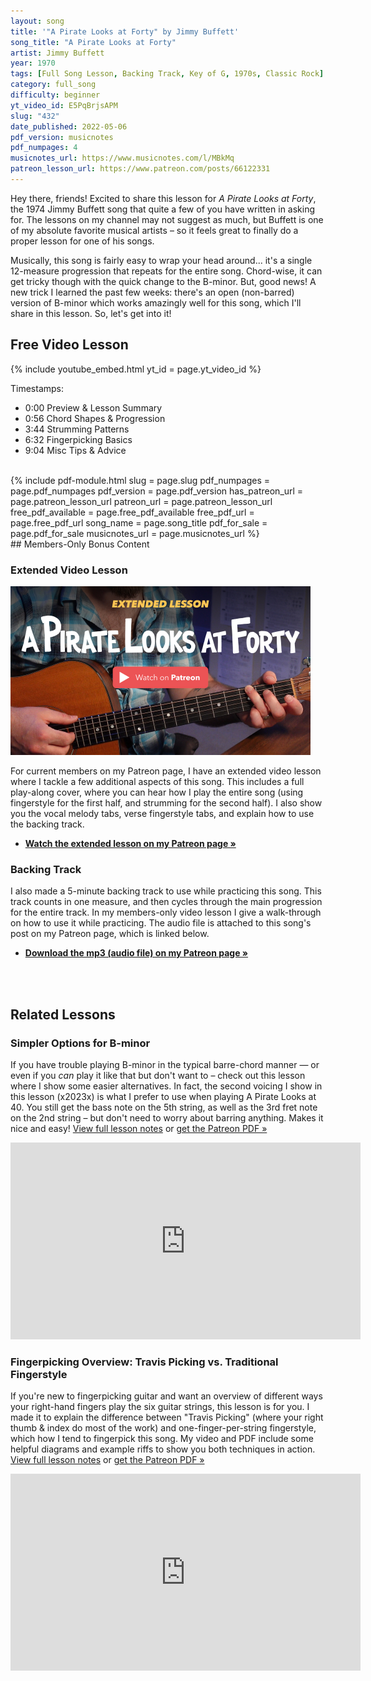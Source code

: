 ```yaml
---
layout: song
title: '"A Pirate Looks at Forty" by Jimmy Buffett'
song_title: "A Pirate Looks at Forty"
artist: Jimmy Buffett
year: 1970
tags: [Full Song Lesson, Backing Track, Key of G, 1970s, Classic Rock]
category: full_song
difficulty: beginner
yt_video_id: E5PqBrjsAPM
slug: "432"
date_published: 2022-05-06
pdf_version: musicnotes
pdf_numpages: 4
musicnotes_url: https://www.musicnotes.com/l/MBkMq
patreon_lesson_url: https://www.patreon.com/posts/66122331
---
```


<!-- https://youtu.be/E5PqBrjsAPM -->

Hey there, friends! Excited to share this lesson for _A Pirate Looks at Forty_, the 1974 Jimmy Buffett song that quite a few of you have written in asking for. The lessons on my channel may not suggest as much, but Buffett is one of my absolute favorite musical artists – so it feels great to finally do a proper lesson for one of his songs.

Musically, this song is fairly easy to wrap your head around... it's a single 12-measure progression that repeats for the entire song. Chord-wise, it can get tricky though with the quick change to the B-minor. But, good news! A new trick I learned the past few weeks: there's an open (non-barred) version of B-minor which works amazingly well for this song, which I'll share in this lesson. So, let's get into it!

## Free Video Lesson

{% include youtube_embed.html yt_id = page.yt_video_id %}

Timestamps:

- 0:00 Preview & Lesson Summary
- 0:56 Chord Shapes & Progression
- 3:44 Strumming Patterns
- 6:32 Fingerpicking Basics
- 9:04 Misc Tips & Advice

<!-- -->

<br />
{% include pdf-module.html slug = page.slug pdf_numpages = page.pdf_numpages pdf_version = page.pdf_version has_patreon_url = page.patreon_lesson_url patreon_url = page.patreon_lesson_url free_pdf_available = page.free_pdf_available free_pdf_url = page.free_pdf_url song_name = page.song_title pdf_for_sale = page.pdf_for_sale musicnotes_url = page.musicnotes_url %}

<br />
## Members-Only Bonus Content

### Extended Video Lesson

<a href="{{page.patreon_lesson_url}}"><img width="480" src="/images/posts/432-members-only-video.jpg" /></a>

For current members on my Patreon page, I have an extended video lesson where I tackle a few additional aspects of this song. This includes a full play-along cover, where you can hear how I play the entire song (using fingerstyle for the first half, and strumming for the second half). I also show you the vocal melody tabs, verse fingerstyle tabs, and explain how to use the backing track.

- **[Watch the extended lesson on my Patreon page »]({{page.patreon_lesson_url}})**

### Backing Track

I also made a 5-minute backing track to use while practicing this song. This track counts in one measure, and then cycles through the main progression for the entire track. In my members-only video lesson I give a walk-through on how to use it while practicing. The audio file is attached to this song's post on my Patreon page, which is linked below.

- **[Download the mp3 (audio file) on my Patreon page »]({{page.patreon_lesson_url}})**

<br /><br />
## Related Lessons

### Simpler Options for B-minor

If you have trouble playing B-minor in the typical barre-chord manner — or even if you _can_ play it like that but don't want to – check out this lesson where I show some easier alternatives. In fact, the second voicing I show in this lesson (x2023x) is what I prefer to use when playing A Pirate Looks at 40. You still get the bass note on the 5th string, as well as the 3rd fret note on the 2nd string – but don't need to worry about barring anything. Makes it nice and easy! [View full lesson notes](http://playsongnotes.com/lessons/431/) or [get the Patreon PDF »](https://www.patreon.com/posts/65996788)

<iframe width="560" height="315" src="https://www.youtube.com/embed/FP5z6Q7zlns" frameborder="0" allow="accelerometer; autoplay; encrypted-media; gyroscope; picture-in-picture" allowfullscreen></iframe>

### Fingerpicking Overview: Travis Picking vs. Traditional Fingerstyle

If you're new to fingerpicking guitar and want an overview of different ways your right-hand fingers play the six guitar strings, this lesson is for you. I made it to explain the difference between "Travis Picking" (where your right thumb & index do most of the work) and one-finger-per-string fingerstyle, which how I tend to fingerpick this song. My video and PDF include some helpful diagrams and example riffs to show you both techniques in action. [View full lesson notes](http://playsongnotes.com/lessons/302/) or [get the Patreon PDF »](https://www.patreon.com/posts/37186031)

<iframe width="560" height="315" src="https://www.youtube.com/embed/IzI9S0obKlo" frameborder="0" allow="accelerometer; autoplay; encrypted-media; gyroscope; picture-in-picture" allowfullscreen></iframe>
